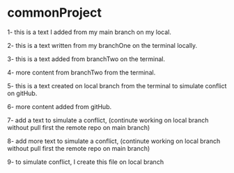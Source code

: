 # commonProject

1-  this is a text I added from my main branch on my local.

2-  this is a text written from my branchOne on the terminal locally.

3-  this is a text added from branchTwo on the terminal.

4-  more content from branchTwo from the terminal.

5-  this is a text created on local branch from the terminal to simulate conflict on gitHub.

6-  more content added from gitHub.

7-  add a text to simulate a conflict, (continute working on local branch without pull first the remote repo on main branch)

8-  add more text to simulate a conflict, (continute working on local branch without pull first the remote repo on main branch)

9-  to simulate conflict, I create this file on local branch


